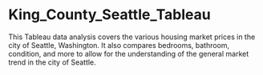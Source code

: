# King_County_Seattle_Tableau
This Tableau data analysis covers the various housing market prices in the city of Seattle, Washington. It also compares bedrooms, bathroom, condition, and more to allow for the understanding of the general market trend in the city of Seattle.
